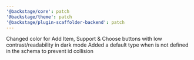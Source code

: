 ```yaml
---
'@backstage/core': patch
'@backstage/theme': patch
'@backstage/plugin-scaffolder-backend': patch
---
```


Changed color for Add Item, Support & Choose buttons with low contrast/readability in dark mode
Added a default type when is not defined in the schema to prevent id collision
